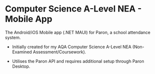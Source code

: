 # Computer Science A-Level NEA - Mobile App
The Android/iOS Mobile app (.NET MAUI) for Paron, a school attendance system.

* Initially created for my AQA Computer Science A-Level NEA (Non-Examined Assessment/Coursework).

* Utilises the Paron API and requires additional setup through Paron Desktop.
